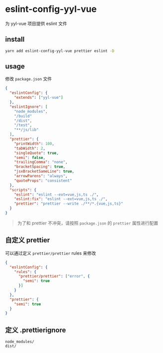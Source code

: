 # eslint-config-yyl-vue
为 yyl-vue 项目提供 eslint 文件

## install
```bash
yarn add eslint-config-yyl-vue prettier eslint -D
```

## usage
修改 `package.json` 文件
```json
{
  "eslintConfig": {
    "extends": ["yyl-vue"]
  },
  "eslintIgnore": [
    "node_modules",
    "/build"
    "/dist",
    "/test",
    "**/js/lib"
  ],
  "prettier": {
    "printWidth": 100,
    "tabWidth": 2,
    "singleQuote": true,
    "semi": false,
    "trailingComma": "none",
    "bracketSpacing": true,
    "jsxBracketSameLine": true,
    "arrowParens": "always",
    "quoteProps": "consistent"
  },
  "scripts": {
    "eslint": "eslint --ext=vue,js,ts ./",
    "eslint:fix": "eslint --ext=vue,js,ts ./",
    "prettier": "prettier --write ./**/*.{vue,js,ts}"
  }
}
```
> 为了和 prettier 不冲突，请按照 `package.json` 的 `prettier` 属性进行配置

## 自定义 prettier
可以通过定义 `prettier/prettier` rules 来修改
```json
{
  "eslintConfig": {
    "rules": {
      "prettier/prettier": ["error", {
        "semi": true
      }]
    }
  },
  "prettier": {
    "semi": true
  }
}
```

## 定义 .prettierignore
```
node_modules/
dist/
```
